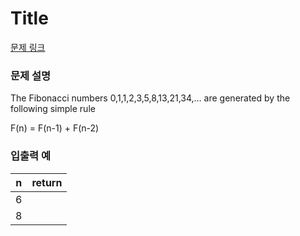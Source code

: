 # Title

[문제 링크](https://rosalind.info/problems/fibo/)

### 문제 설명

<p>The Fibonacci numbers 0,1,1,2,3,5,8,13,21,34,… are generated by the following simple rule</p>
<p>F(n) = F(n-1) + F(n-2)</p>

### 입출력 예
<table class="table">
        <thead><tr>
<th>n</th>
<th>return</th>
</tr>
</thead>
        <tbody><tr>
<td>6</td>
</tr>
<tr>
<td>8</td>
</tr>
</tbody>
      </table>
